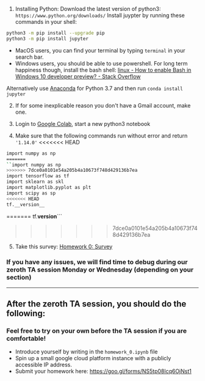 1. Installing Python:
Download the latest version of python3: `https://www.python.org/downloads/`
Install juypter by running these commands in your shell:
```sh
python3 -m pip install --upgrade pip
python3 -m pip install jupyter
```
 - MacOS users, you can find your terminal by typing `terminal` in your search bar.
 - Windows users, you should be able to use powershell. For long term happiness though, install the bash shell: [linux - How to enable Bash in Windows 10 developer preview? - Stack Overflow](https://stackoverflow.com/questions/36352627/how-to-enable-bash-in-windows-10-developer-preview)

 Alternatively use [Anaconda](https://docs.conda.io/en/latest/miniconda.html) for Python 3.7 and then run `conda install jupyter`

2. If for some inexplicable reason you don't have a Gmail account, make one.

3. Login to [Google Colab](https://colab.research.google.com), start a new python3 notebook

4. Make sure that the following commands run without error and return `'1.14.0'`
<<<<<<< HEAD
```sh
import numpy as np
=======
``import numpy as np
>>>>>>> 7dce0a0101e54a205b4a10673f748d429136b7ea
import tensorflow as tf
import sklearn as skl
import matplotlib.pyplot as plt
import scipy as sp
<<<<<<< HEAD
tf.__version__
```
=======
tf.__version__```
>>>>>>> 7dce0a0101e54a205b4a10673f748d429136b7ea


5. Take this survey: [Homework 0: Survey](https://goo.gl/forms/hV8rUMVzjIxEX3S73)

### If you have any issues, we will find time to debug during our zeroth TA session Monday or Wednesday (depending on your section)
---------------------

## After the zeroth TA session, you should do the following:
### Feel free to try on your own before the TA session if you are comfortable!
 - Introduce yourself by writing in the `homework_0.ipynb` file
 - Spin up a small google cloud platform instance with a publicly accessible IP address.
 - Submit your homework here: https://goo.gl/forms/NS5tp08lcq6OjNst1
